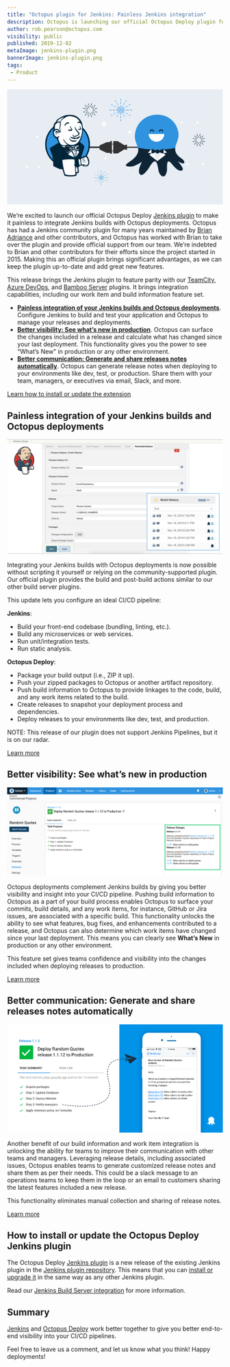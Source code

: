 ```yaml
---
title: "Octopus plugin for Jenkins: Painless Jenkins integration"
description: Octopus is launching our official Octopus Deploy plugin for Jenkins automation server, making it painless to integrate your Jenkins builds with Octopus deployments.
author: rob.pearson@octopus.com
visibility: public
published: 2019-12-02
metaImage: jenkins-plugin.png
bannerImage: jenkins-plugin.png
tags:
 - Product
---
```


![Octopus Deploy Jenkins plugin](jenkins-plugin.png)

We’re excited to launch our official Octopus Deploy [Jenkins plugin](https://plugins.jenkins.io/octopusdeploy) to make it painless to integrate Jenkins builds with Octopus deployments. Octopus has had a Jenkins community plugin for many years maintained by [Brian Adriance](https://github.com/badriance) and other contributors, and Octopus has worked with Brian to take over the plugin and provide official support from our team. We’re indebted to Brian and other contributors for their efforts since the project started in 2015.   Making this an official plugin brings significant advantages, as we can keep the plugin up-to-date and add great new features.

This release brings the Jenkins plugin to feature parity with our [TeamCity](https://plugins.jetbrains.com/plugin/9038-octopus-deploy-integration/), [Azure DevOps](https://marketplace.visualstudio.com/items?itemName=octopusdeploy.octopus-deploy-build-release-tasks), and [Bamboo Server](https://marketplace.atlassian.com/apps/1217235/octopus-deploy-bamboo-add-on?hosting=server&tab=overview) plugins. It brings integration capabilities, including our work item and build information feature set.

* **[Painless integration of your Jenkins builds and Octopus deployments](/blog/2019-12/octopus-jenkins-plugin/index.md#painless-integration-of-your-jenkins-builds-and-octopus-deployments)**. Configure Jenkins to build and test your application and Octopus to manage your releases and deployments.
* **[Better visibility: See what’s new in production](/blog/2019-12/octopus-jenkins-plugin/index.md#better-visibility-see-whats-new-in-production)**. Octopus can surface the changes included in a release and calculate what has changed since your last deployment. This functionality gives you the power to see “What’s New” in production or any other environment.
* **[Better communication: Generate and share releases notes automatically](/blog/2019-12/octopus-jenkins-plugin/index.md#better-communication-generate-and-share-releases-notes-automatically)**. Octopus can generate release notes when deploying to your environments like dev, test, or production. Share them with your team, managers, or executives via email, Slack, and more.

[Learn how to install or update the extension](/blog/2019-12/octopus-jenkins-plugin/index.md#how-to-install-or-update-the-octopus-deploy-jenkins-plugin)

## Painless integration of your Jenkins builds and Octopus deployments

![Octopus Jenkins Plugin](octopus-deploy-jenkins-plugin.png "width=600")

Integrating your Jenkins builds with Octopus deployments is now possible without scripting it yourself or relying on the community-supported plugin. Our official plugin provides the build and post-build actions similar to our other build server plugins.

This update lets you configure an ideal CI/CD pipeline:

**Jenkins**:

* Build your front-end codebase (bundling, linting, etc.).
* Build any microservices or web services.
* Run unit/integration tests.
* Run static analysis.

**Octopus Deploy**:

* Package your build output (i.e., ZIP it up).
* Push your zipped packages to Octopus or another artifact repository.
* Push build information to Octopus to provide linkages to the code, build, and any work items related to the build.
* Create releases to snapshot your deployment process and dependencies.
* Deploy releases to your environments like dev, test, and production.

NOTE: This release of our plugin does not support Jenkins Pipelines, but it is on our radar.

[Learn more](https://octopus.com/docs/packaging-applications/build-servers/jenkins)

## Better visibility: See what’s new in production

![What’s New in Production](octopus-deploy-what-new-in-production.png "width=600")

Octopus deployments complement Jenkins builds by giving you better visibility and insight into your CI/CD pipeline. Pushing build information to Octopus as a part of your build process enables Octopus to surface your commits, build details, and any work items, for instance, GitHub or Jira issues, are associated with a specific build. This functionality unlocks the ability to see what features, bug fixes, and enhancements contributed to a release, and Octopus can also determine which work items have changed since your last deployment. This means you can clearly see **What’s New** in production or any other environment.

This feature set gives teams confidence and visibility into the changes included when deploying releases to production.

[Learn more](https://octopus.com/docs/deployment-process/releases/deployment-notes)

## Better communication: Generate and share releases notes automatically

![Octopus Jenkins Plugin](octopus-deploy-share-release-notes.png "width=600")

Another benefit of our build information and work item integration is unlocking the ability for teams to improve their communication with other teams and managers. Leveraging release details, including associated issues, Octopus enables teams to generate customized release notes and share them as per their needs. This could be a slack message to an operations teams to keep them in the loop or an email to customers sharing the latest features included a new release.

This functionality eliminates manual collection and sharing of release notes.

[Learn more](https://octopus.com/docs/deployment-process/releases/release-notes)

## How to install or update the Octopus Deploy Jenkins plugin

The Octopus Deploy [Jenkins plugin](https://plugins.jenkins.io/octopusdeploy) is a new release of the existing Jenkins plugin in the [Jenkins plugin repository](https://plugins.jenkins.io/). This means that you can [install or upgrade it](https://jenkins.io/doc/book/managing/plugins/) in the same way as any other Jenkins plugin.

Read our [Jenkins Build Server integration](https://octopus.com/docs/packaging-applications/build-servers/jenkins) for more information.

## Summary

[Jenkins](https://jenkins.io) and [Octopus Deploy](https://octopus.com) work better together to give you better end-to-end visibility into your CI/CD pipelines.

Feel free to leave us a comment, and let us know what you think! Happy deployments!
